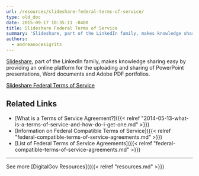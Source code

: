 ```yaml
---
url: /resources/slideshare-federal-terms-of-service/
type: old_doc
date: 2015-09-17 10:35:11 -0400
title: Slideshare Federal Terms of Service
summary: 'Slideshare, part of the LinkedIn family, makes knowledge sharing easy by providing an online platform for the uploading and sharing of PowerPoint presentations, Word documents and Adobe PDF portfolios. Slideshare Federal Terms of Service   Related Links What is a Terms of Service Agreement? Information on Federal Compatible Terms of Service List of Federal Terms'
authors:
  - andreanocesigritz
---
```


[Slideshare](http://www.slideshare.net/), part of the LinkedIn family, makes knowledge sharing easy by providing an online platform for the uploading and sharing of PowerPoint presentations, Word documents and Adobe PDF portfolios.

<a class="button" style="color: #000000" href="http://www.slideshare.net/DigitalGov/hootsuite-tosamendment">Slideshare Federal Terms of Service</a>

 

## Related Links

  * [What is a Terms of Service Agreement?]({{< relref "2014-05-13-what-is-a-terms-of-service-and-how-do-i-get-one.md" >}})
  * [Information on Federal Compatible Terms of Service]({{< relref "federal-compatible-terms-of-service-agreements.md" >}})
  * [List of Federal Terms of Service Agreements]({{< relref "federal-compatible-terms-of-service-agreements.md" >}})

 

* * *

See more [DigitalGov Resources](({{< relref "resources.md" >}})